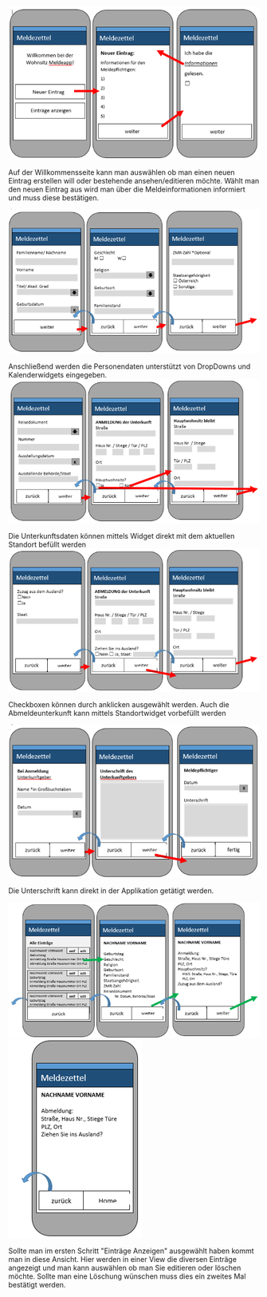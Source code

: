 ![startdesign](/jpg/design1.PNG)

Auf der Willkommensseite kann man auswählen ob man einen neuen Eintrag erstellen will oder bestehende ansehen/editieren möchte.
Wählt man den neuen Eintrag aus wird man über die Meldeinformationen informiert und muss diese bestätigen.

![startdesign](/jpg/design2.PNG)

Anschließend werden die Personendaten unterstützt von DropDowns und Kalenderwidgets eingegeben.
![startdesign](/jpg/design3.PNG)

Die Unterkunftsdaten können mittels Widget direkt mit dem aktuellen Standort befüllt werden
![startdesign](/jpg/design4.PNG)

Checkboxen können durch anklicken ausgewählt werden. Auch die Abmeldeunterkunft kann mittels Standortwidget vorbefüllt werden

![startdesign](/jpg/design5.PNG)

Die Unterschrift kann direkt in der Applikation getätigt werden.

![startdesign](/jpg/design6.PNG)![startdesign](/jpg/design7.PNG)

Sollte man im ersten Schritt "Einträge Anzeigen" ausgewählt haben kommt man in diese Ansicht.
Hier werden in einer View die diversen Einträge angezeigt und man kann auswählen ob man Sie editieren oder löschen möchte. Sollte man eine Löschung wünschen muss dies ein zweites Mal bestätigt werden.


